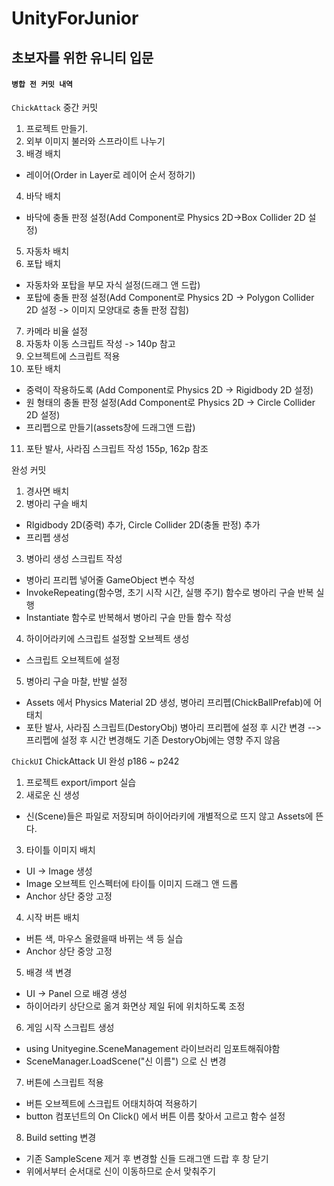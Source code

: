 # UnityForJunior

## 초보자를 위한 유니티 입문
#### `병합 전 커밋 내역`
`ChickAttack`
중간 커밋
1. 프로젝트 만들기.
2. 외부 이미지 불러와 스프라이트 나누기
3. 배경 배치
- 레이어(Order in Layer로 레이어 순서 정하기)
4. 바닥 배치
- 바닥에 충돌 판정 설정(Add Component로 Physics 2D->Box Collider 2D 설정)
5. 자동차 배치
6. 포탑 배치
- 자동차와 포탑을 부모 자식 설정(드래그 앤 드랍)
- 포탑에 충돌 판정 설정(Add Component로 Physics 2D -> Polygon Collider 2D 설정 -> 이미지 모양대로 충돌 판정 잡힘)
7. 카메라 비율 설정
8. 자동차 이동 스크립트 작성 -> 140p 참고
9. 오브젝트에 스크립트 적용
10. 포탄 배치
- 중력이 작용하도록 (Add Component로 Physics 2D -> Rigidbody 2D 설정)
- 원 형태의 충돌 판정 설정(Add Component로 Physics 2D -> Circle Collider 2D 설정)
- 프리펩으로 만들기(assets창에 드래그앤 드랍)
11. 포탄 발사, 사라짐 스크립트 작성 155p, 162p 참조

완성 커밋
1. 경사면 배치
2. 병아리 구슬 배치
- RIgidbody 2D(중력) 추가, Circle Collider 2D(충돌 판정) 추가
- 프리펩 생성
3. 병아리 생성 스크립트 작성
- 병아리 프리펩 넣어줄 GameObject 변수 작성
- InvokeRepeating(함수명, 초기 시작 시간, 실행 주기) 함수로 병아리 구슬 반복 실행
- Instantiate 함수로 반복해서 병아리 구슬 만들 함수 작성
4. 하이어라키에 스크립트 설정할 오브젝트 생성
- 스크립트 오브젝트에 설정
5. 병아리 구슬 마찰, 반발 설정
- Assets 에서 Physics Material 2D 생성, 병아리 프리펩(ChickBallPrefab)에 어태치
- 포탄 발사, 사라짐 스크립트(DestoryObj) 병아리 프리펩에 설정 후 시간 변경 --> 프리펩에 설정 후 시간 변경해도 기존 DestoryObj에는 영향 주지 않음

`ChickUI`
ChickAttack UI 완성
p186 ~ p242
1. 프로젝트 export/import 실습
2. 새로운 신 생성
- 신(Scene)들은 파일로 저장되며 하이어라키에 개별적으로 뜨지 않고 Assets에 뜬다.
3. 타이틀 이미지 배치
- UI -> Image 생성
- Image 오브젝트 인스펙터에 타이틀 이미지 드래그 앤 드롭
- Anchor 상단 중앙 고정
4. 시작 버튼 배치
- 버튼 색, 마우스 올렸을때 바뀌는 색 등 실습
- Anchor 상단 중앙 고정
5. 배경 색 변경
- UI -> Panel 으로 배경 생성
- 하이어라키 상단으로 옮겨 화면상 제일 뒤에 위치하도록 조정
6. 게임 시작 스크립트 생성
- using Unityegine.SceneManagement 라이브러리 임포트해줘야함
- SceneManager.LoadScene("신 이름") 으로 신 변경
7. 버튼에 스크립트 적용
- 버튼 오브젝트에 스크립트 어태치하여 적용하기
- button 컴포넌트의 On Click() 에서 버튼 이름 찾아서 고르고 함수 설정
8. Build setting 변경
- 기존 SampleScene 제거 후 변경할 신들 드래그앤 드랍 후 창 닫기
- 위에서부터 순서대로 신이 이동하므로 순서 맞춰주기
